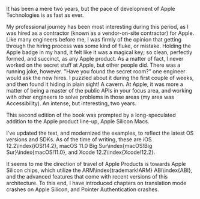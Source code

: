 It has been a mere two years, but the pace of development of Apple Technologies is as fast as ever.

My professional journey has been most interesting during this period, as I was hired as a contractor (known as a vendor-on-site contractor) for Apple.  Like many engineers before me, I was firmly of the opinion that getting through the hiring process was some kind of fluke, or mistake.  Holding the Apple badge in my hand, it felt like it was a magical key; so clean, perfectly formed, and succinct, as any Apple product.  As a matter of fact, I never worked on the secret stuff at Apple, but other people did.  There was a running joke, however.  "Have you found the secret room?" one engineer would ask the new hires.  I puzzled about it during the first couple of weeks, and then found it hiding in plain sight!  A cavern.  At Apple, it was more a matter of being a master of the public APIs in your focus area, and working with other engineers to solve problems in those areas (my area was Accessibility).  An intense, but interesting, two years.

This second edition of the book was prompted by a long-speculated addition to the Apple product line-up, Apple Silicon Macs.

I've updated the text, and modernized the examples, to reflect the latest OS versions and SDKs.  As of the time of writing, these are iOS 12.2\index{iOS!14.2}, macOS 11.0 Big Sur\index{macOS!Big Sur}\index{macOS!11.0}, and Xcode 12.2\index{Xcode!12.2}. 

It seems to me the direction of travel of Apple Products is towards Apple Silicon chips, which utilize the ARM\index{trademark!ARM} ABI\index{ABI}, and the advanced features that come with recent versions of this architecture.  To this end, I have introduced chapters on translation mode crashes on Apple Silicon, and Pointer Authentication crashes.

